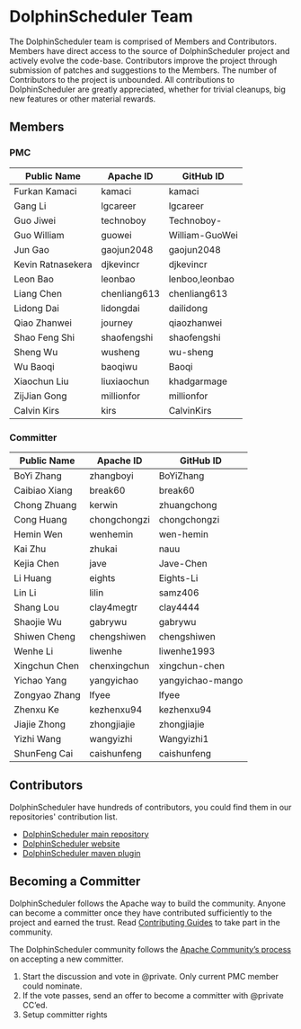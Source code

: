 # DolphinScheduler Team

The DolphinScheduler team is comprised of Members and Contributors. Members have direct access to the source of DolphinScheduler project and actively evolve the code-base. Contributors improve the project through submission of patches and suggestions to the Members. The number of Contributors to the project is unbounded. All contributions to DolphinScheduler are greatly appreciated, whether for trivial cleanups, big new features or other material rewards.

## Members

### PMC

| Public Name       | Apache ID    | GitHub ID      |
|-------------------| ------------ | -------------- |
| Furkan Kamaci     | kamaci       | kamaci         |
| Gang Li           | lgcareer     | lgcareer       |
| Guo Jiwei         | technoboy    | Technoboy-     |
| Guo William       | guowei       | William-GuoWei |
| Jun Gao           | gaojun2048   | gaojun2048     |
| Kevin Ratnasekera | djkevincr    | djkevincr      |
| Leon Bao          | leonbao      | lenboo,leonbao |
| Liang Chen        | chenliang613 | chenliang613   |
| Lidong Dai        | lidongdai    | dailidong      |
| Qiao Zhanwei      | journey      | qiaozhanwei    |
| Shao Feng Shi     | shaofengshi  | shaofengshi    |
| Sheng Wu          | wusheng      | wu-sheng       |
| Wu Baoqi          | baoqiwu      | Baoqi          |
| Xiaochun Liu      | liuxiaochun  | khadgarmage    |
| ZijJian Gong      | millionfor   | millionfor     |
| Calvin Kirs       | kirs         | CalvinKirs     |


### Committer

| Public Name   | Apache ID    | GitHub ID         |
|---------------|--------------|-------------------|
| BoYi Zhang    | zhangboyi    | BoYiZhang         |
| Caibiao Xiang | break60      | break60           |
| Chong Zhuang  | kerwin       | zhuangchong       |
| Cong Huang    | chongchongzi | chongchongzi      |
| Hemin Wen     | wenhemin     | wen-hemin         |
| Kai Zhu       | zhukai       | nauu              |
| Kejia Chen    | jave         | Jave-Chen         |
| Li Huang      | eights       | Eights-Li         |
| Lin Li        | lilin        | samz406           |
| Shang Lou     | clay4megtr   | clay4444          |
| Shaojie Wu    | gabrywu      | gabrywu           |
| Shiwen Cheng  | chengshiwen  | chengshiwen       |
| Wenhe Li      | liwenhe      | liwenhe1993       |
| Xingchun Chen | chenxingchun | xingchun-chen     |
| Yichao Yang   | yangyichao   | yangyichao-mango  |
| Zongyao Zhang | lfyee        | lfyee             |
| Zhenxu Ke     | kezhenxu94   | kezhenxu94        |
| Jiajie Zhong  | zhongjiajie  | zhongjiajie       |
| Yizhi Wang    | wangyizhi    | Wangyizhi1        |
| ShunFeng Cai  | caishunfeng  | caishunfeng       |

## Contributors

DolphinScheduler have hundreds of contributors, you could find them in our repositories' contribution list.

- [DolphinScheduler main repository](https://github.com/apache/dolphinscheduler/graphs/contributors)
- [DolphinScheduler website](https://github.com/apache/dolphinscheduler-website/graphs/contributors)
- [DolphinScheduler maven plugin](https://github.com/apache/dolphinscheduler-maven-plugin/graphs/contributors)

## Becoming a Committer

DolphinScheduler follows the Apache way to build the community. Anyone can become a committer once they have contributed sufficiently to the project and earned the trust. Read [Contributing Guides](/en-us/community/development/contribute.html) to take part in the community.

The DolphinScheduler community follows the [Apache Community’s process](http://community.apache.org/newcommitter.html) on accepting a new committer.

1. Start the discussion and vote in @private. Only current PMC member could nominate.
2. If the vote passes, send an offer to become a committer with @private CC’ed.
3. Setup committer rights
